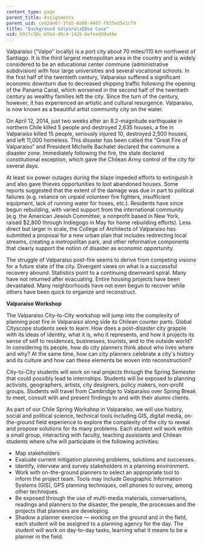 ```yaml
---
content_type: page
parent_title: Assignments
parent_uid: ced2de67-3fa5-8a60-9467-f835ed5e1cf9
title: "Background Valpara\xEDso Case"
uid: b91fc58c-b5bd-d0c4-1425-6efeeddda48e
---
```


Valparaíso (“Valpo” locally) is a port city about 70 miles/110 km northwest of Santiago. It is the third largest metropolitan area in the country and is widely considered to be an educational center commune (administrative subdivision) with four large universities and several vocational schools. In the first half of the twentieth century, Valparaíso suffered a significant economic downturn due to decreased shipping traffic following the opening of the Panama Canal, which worsened in the second half of the twentieth century as wealthy families left the city. Since the turn of the century, however, it has experienced an artistic and cultural resurgence. Valparaíso, is now known as a beautiful artist community city on the water.

On April 12, 2014, just two weeks after an 8.2-magnitude earthquake in northern Chile killed 5 people and destroyed 2,635 houses, a fire in Valparaíso killed 15 people, seriously injured 10, destroyed 2,500 houses, and left 11,000 homeless. This disaster has been called the “Great Fire of Valparaíso” and President Michelle Bachalet declared the commune a disaster zone. Immediately following the fire, the state declared constitutional exception, which gave the Chilean Army control of the city for several days.

At least six power outages during the blaze impeded efforts to extinguish it and also gave thieves opportunities to loot abandoned houses. Some reports suggested that the extent of the damage was due in part to political failures (e.g. reliance on unpaid volunteer fire fighters, insufficient equipment, lack of running water for hoses, etc.). Residents have since begun rebuilding, with varied support from the international community (e.g. the American Jewish Committee, a nonprofit based in New York, raised $2,800 through Indiegogo in May for home rebuilding efforts). Less direct but larger in scale, the College of Architects of Valparaíso has submitted a proposal for a new urban plan that includes redirecting local streams, creating a metropolitan park, and other reformative components that clearly support the notion of disaster as economic opportunity.

The struggle of Valparaíso post-fire seems to derive from competing visions for a future state of the city. Divergent views on what is a successful recovery abound. Statistics point to a continuing downward spiral. Many have not returned after evacuating. Entire housing projects have been devastated. Many neighborhoods have not even begun to recover while others have been quick to organize and reconstruct.

**Valparaíso Workshop**

The Valparaíso City-to-City workshop will jump into the complexity of planning post fire in Valparaíso along side its Chilean counter parts. Global Cityscope students seek to learn: How does a post-disaster city grapple with its ideas of identity, what it is, who it represents, and how it projects its sense of self to residences, businesses, tourists, and to the outside world? In considering its people, how do city planners think about who lives where and why? At the same time, how can city planners celebrate a city's history and its culture and how can these elements be woven into reconstruction?

City-to-City students will work on real projects through the Spring Semester that could possibly lead to internships. Students will be exposed to planning activists, geographers, artists, city designers, policy makers, non-profit groups. Students will travel from Cambridge to Valparaíso over Spring Break to meet, consult with and present findings to and with their alumni clients. 

As part of our Chile Spring Workshop in Valparaíso, we will use history, social and political science, technical tools including GIS, digital media, on-the-ground field experience to explore the complexity of the city to reveal and propose solutions for its many problems. Each student will work within a small group, interacting with faculty, teaching assistants and Chilean students where s/he will participate in the following activities:

*   Map stakeholders
*   Evaluate current mitigation planning problems, solutions and successes.
*   Identify, interview and survey stakeholders in a planning environment.
*   Work with on-the-ground planners to select an appropriate tool to inform the project team. Tools may include Geographic Information Systems (GIS), GPS planning techniques, cell phones to survey, among other techniques.
*   Be exposed through the use of multi-media materials, conversations, readings and planners to the disaster, the people, the processes and the projects that planners are developing.
*   Shadow a planner exercise — working on the ground and in the field, each student will be assigned to a planning agency for the day. The student will work on day-to-day tasks, learning what it means to be a planner in the field.